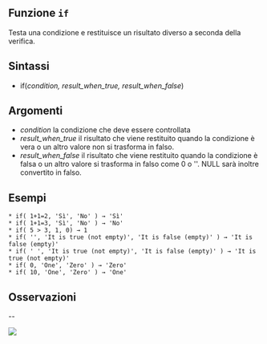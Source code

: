 ## Funzione `if`

Testa una condizione e restituisce un risultato diverso a seconda della verifica.

## Sintassi

* if(*condition, result_when_true, result_when_false*)

## Argomenti

* *condition* la condizione che deve essere controllata
* *result_when_true* il risultato che viene restituito quando la condizione è vera o un altro valore non si trasforma in falso.
* *result_when_false* il risultato che viene restituito quando la condizione è falsa o un altro valore si trasforma in falso come 0 o ''. NULL sarà inoltre convertito in falso.

## Esempi
```
* if( 1+1=2, 'Sì', 'No' ) → 'Sì'
* if( 1+1=3, 'Sì', 'No' ) → 'No'
* if( 5 > 3, 1, 0) → 1
* if( '', 'It is true (not empty)', 'It is false (empty)' ) → 'It is false (empty)'
* if( ' ', 'It is true (not empty)', 'It is false (empty)' ) → 'It is true (not empty)'
* if( 0, 'One', 'Zero' ) → 'Zero'
* if( 10, 'One', 'Zero' ) → 'One'
```

## Osservazioni

--

![](/img/condizioni/if1.png)